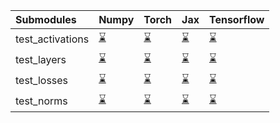 | Submodules       | Numpy                                                                                                                           | Torch                                                                                                                           | Jax                                                                                                                             | Tensorflow                                                                                                                      |
|:-----------------|:--------------------------------------------------------------------------------------------------------------------------------|:--------------------------------------------------------------------------------------------------------------------------------|:--------------------------------------------------------------------------------------------------------------------------------|:--------------------------------------------------------------------------------------------------------------------------------|
| test_activations | <a href="https://github.com/unifyai/ivy/runs/8040368396?check_suite_focus=true" rel="noopener noreferrer" target="_blank">⌛</a> | <a href="https://github.com/unifyai/ivy/runs/8040368866?check_suite_focus=true" rel="noopener noreferrer" target="_blank">⌛</a> | <a href="https://github.com/unifyai/ivy/runs/8040369274?check_suite_focus=true" rel="noopener noreferrer" target="_blank">⌛</a> | <a href="https://github.com/unifyai/ivy/runs/8040369797?check_suite_focus=true" rel="noopener noreferrer" target="_blank">⌛</a> |
| test_layers      | <a href="https://github.com/unifyai/ivy/runs/8040368520?check_suite_focus=true" rel="noopener noreferrer" target="_blank">⌛</a> | <a href="https://github.com/unifyai/ivy/runs/8040368966?check_suite_focus=true" rel="noopener noreferrer" target="_blank">⌛</a> | <a href="https://github.com/unifyai/ivy/runs/8040369382?check_suite_focus=true" rel="noopener noreferrer" target="_blank">⌛</a> | <a href="https://github.com/unifyai/ivy/runs/8040369967?check_suite_focus=true" rel="noopener noreferrer" target="_blank">⌛</a> |
| test_losses      | <a href="https://github.com/unifyai/ivy/runs/8040368633?check_suite_focus=true" rel="noopener noreferrer" target="_blank">⌛</a> | <a href="https://github.com/unifyai/ivy/runs/8040369078?check_suite_focus=true" rel="noopener noreferrer" target="_blank">⌛</a> | <a href="https://github.com/unifyai/ivy/runs/8040369546?check_suite_focus=true" rel="noopener noreferrer" target="_blank">⌛</a> | <a href="https://github.com/unifyai/ivy/runs/8040370073?check_suite_focus=true" rel="noopener noreferrer" target="_blank">⌛</a> |
| test_norms       | <a href="https://github.com/unifyai/ivy/runs/8040368754?check_suite_focus=true" rel="noopener noreferrer" target="_blank">⌛</a> | <a href="https://github.com/unifyai/ivy/runs/8040369172?check_suite_focus=true" rel="noopener noreferrer" target="_blank">⌛</a> | <a href="https://github.com/unifyai/ivy/runs/8040369684?check_suite_focus=true" rel="noopener noreferrer" target="_blank">⌛</a> | <a href="https://github.com/unifyai/ivy/runs/8040370218?check_suite_focus=true" rel="noopener noreferrer" target="_blank">⌛</a> |
